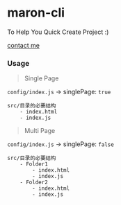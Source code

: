 # maron-cli

To Help You Quick Create Project :)

[contact me](https://github.com/SecretCastle)

### Usage

> Single Page

`config/index.js` -> singlePage: `true`

```
src/目录的必要结构
    - index.html
    - index.js
```

> Multi Page

`config/index.js` -> singlePage: `false`

```
src/目录的必要结构
    - Folder1
        - index.html
        - index.js
    - Folder2
        - index.html
        - index.js
``` 